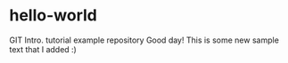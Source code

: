 # hello-world
GIT Intro. tutorial example repository
Good day! This is some new sample text that I added :)
